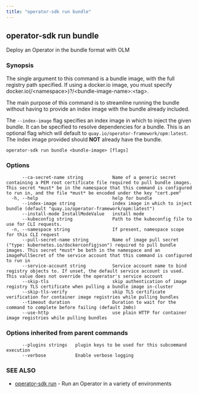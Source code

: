 ```yaml
---
title: "operator-sdk run bundle"
---
```

## operator-sdk run bundle

Deploy an Operator in the bundle format with OLM

### Synopsis

The single argument to this command is a bundle image, with the full registry path specified.
If using a docker.io image, you must specify docker.io(/&lt;namespace&gt;)?/&lt;bundle-image-name&gt;:&lt;tag&gt;.

The main purpose of this command is to streamline running the bundle without having to provide an index image with the bundle already included.

The `--index-image` flag specifies an index image in which to inject the given bundle. It can be specified to resolve dependencies for a bundle. 
This is an optional flag which will default to `quay.io/operator-framework/opm:latest`.
The index image provided should **NOT** already have the bundle.


```
operator-sdk run bundle <bundle-image> [flags]
```

### Options

```
      --ca-secret-name string           Name of a generic secret containing a PEM root certificate file required to pull bundle images. This secret *must* be in the namespace that this command is configured to run in, and the file *must* be encoded under the key "cert.pem"
  -h, --help                            help for bundle
      --index-image string              index image in which to inject bundle (default "quay.io/operator-framework/opm:latest")
      --install-mode InstallModeValue   install mode
      --kubeconfig string               Path to the kubeconfig file to use for CLI requests.
  -n, --namespace string                If present, namespace scope for this CLI request
      --pull-secret-name string         Name of image pull secret ("type: kubernetes.io/dockerconfigjson") required to pull bundle images. This secret *must* be both in the namespace and an imagePullSecret of the service account that this command is configured to run in
      --service-account string          Service account name to bind registry objects to. If unset, the default service account is used. This value does not override the operator's service account
      --skip-tls                        skip authentication of image registry TLS certificate when pulling a bundle image in-cluster
      --skip-tls-verify                 skip TLS certificate verification for container image registries while pulling bundles
      --timeout duration                Duration to wait for the command to complete before failing (default 2m0s)
      --use-http                        use plain HTTP for container image registries while pulling bundles
```

### Options inherited from parent commands

```
      --plugins strings   plugin keys to be used for this subcommand execution
      --verbose           Enable verbose logging
```

### SEE ALSO

* [operator-sdk run](../operator-sdk_run)	 - Run an Operator in a variety of environments

